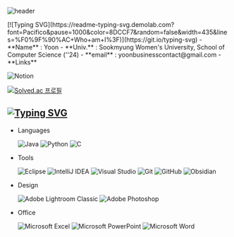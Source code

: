 ![header](https://capsule-render.vercel.app/api?type=waving&color=0:7F7FD5,50:86A8E7,100:91EAE4&customColorList=&height=300&section=header&text=🐬&fontSize=90)

<div align="center"></div>
[![Typing SVG](https://readme-typing-svg.demolab.com?font=Pacifico&pause=1000&color=8DCCF7&random=false&width=435&lines=%F0%9F%90%AC+Who+am+I%3F)](https://git.io/typing-svg)
- **Name** : Yoon
- **Univ.** : Sookmyung Women's University, School of Computer Science (''24)
- **email** : yoonbusinesscontact@gmail.com
- **Links**

  ![Notion](https://img.shields.io/badge/Notion-%23000000.svg?style=plastic&logo=notion&logoColor=white)

[![Solved.ac
프로필](http://mazassumnida.wtf/api/v2/generate_badge?boj={yoon0509})](https://solved.ac/{yoon0509})



[![Typing SVG](https://readme-typing-svg.demolab.com?font=Pacifico&pause=1000&color=8DCCF7&random=false&width=435&lines=%F0%9F%92%BB+Skills)](https://git.io/typing-svg)
----------
- Languages

  ![Java](https://img.shields.io/badge/java-%23ED8B00.svg?style=plastic&logo=openjdk&logoColor=white) ![Python](https://img.shields.io/badge/python-3670A0?style=plasti&logo=python&logoColor=ffdd54) ![C](https://img.shields.io/badge/c-%2300599C.svg?style=plastic&logo=c&logoColor=white)

- Tools

  ![Eclipse](https://img.shields.io/badge/Eclipse-FE7A16.svg?style=plastic&logo=Eclipse&logoColor=white) ![IntelliJ IDEA](https://img.shields.io/badge/IntelliJIDEA-000000.svg?style=plastic&logo=intellij-idea&logoColor=white) ![Visual Studio](https://img.shields.io/badge/Visual%20Studio-5C2D91.svg?style=plastic&logo=visual-studio&logoColor=white) 
  ![Git](https://img.shields.io/badge/git-%23F05033.svg?style=plastic&logo=git&logoColor=white) ![GitHub](https://img.shields.io/badge/github-%23121011.svg?style=plastic&logo=github&logoColor=white)
  ![Obsidian](https://img.shields.io/badge/Obsidian-%23483699.svg?style=plastic&logo=obsidian&logoColor=white)

- Design

  ![Adobe Lightroom Classic](https://img.shields.io/badge/Adobe%20Lightroom%20Classic-31A8FF.svg?style=plastic&logo=Adobe%20Lightroom%20Classic&logoColor=white) ![Adobe Photoshop](https://img.shields.io/badge/adobe%20photoshop-%2331A8FF.svg?style=plastic&logo=adobe%20photoshop&logoColor=white)

- Office

  ![Microsoft Excel](https://img.shields.io/badge/Microsoft_Excel-217346?style=plastic&logo=microsoft-excel&logoColor=white) ![Microsoft PowerPoint](https://img.shields.io/badge/Microsoft_PowerPoint-B7472A?style=plastic&logo=microsoft-powerpoint&logoColor=white) ![Microsoft Word](https://img.shields.io/badge/Microsoft_Word-2B579A?style=plastic&logo=microsoft-word&logoColor=white)
<div align="center"></div>
<!--
**Y00NSJ/Y00NSJ** is a ✨ _special_ ✨ repository because its `README.md` (this file) appears on your GitHub profile.

Here are some ideas to get you started:

- 🔭 I’m currently working on ...
- 🌱 I’m currently learning ...
- 👯 I’m looking to collaborate on ...
- 🤔 I’m looking for help with ...
- 💬 Ask me about ...
- 📫 How to reach me: ...
- 😄 Pronouns: ...
- ⚡ Fun fact: ...
-->
